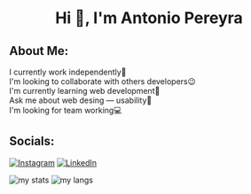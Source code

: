 <h1 align="center">Hi 👋, I'm Antonio Pereyra </h1>




<h2> About Me:</h2>
<p>I currently work independently👣<br>I'm looking to collaborate with others developers😉<br>I'm currently learning web development👾<br>Ask me about web desing — usability📩<br>I'm looking for team working💻</p>


##  Socials:
[![Instagram](https://img.shields.io/badge/Instagram-%23E4405F.svg?logo=Instagram&logoColor=white)](https://instagram.com/antoni_pereyra17) [![LinkedIn](https://img.shields.io/badge/LinkedIn-%230077B5.svg?logo=linkedin&logoColor=white)](https://linkedin.com/in/antonio-pereyra)




<img alt="my stats" src="https://github-readme-stats.vercel.app/api?username=antoniopereyra&theme=midnight-purple&hide_border=false&include_all_commits=false&count_private=false"/>

<img alt="my langs" src="https://github-readme-stats.vercel.app/api/top-langs/?username=antoniopereyra&theme=midnight-purple&hide_border=false&include_all_commits=false&count_private=false"/>


